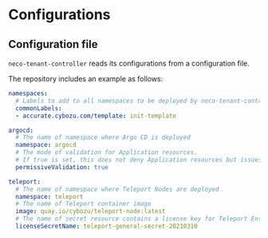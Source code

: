 # Configurations

## Configuration file

`neco-tenant-controller` reads its configurations from a configuration file.

The repository includes an example as follows:

```yaml
namespaces:
  # Labels to add to all namespaces to be deployed by neco-tenant-controller
  commonLabels:
  - accurate.cybozu.com/template: init-template

argocd:
  # The name of namespace where Argo CD is deployed
  namespace: argocd
  # The mode of validation for Application resources.
  # If true is set, this does not deny Application resources but issues a warning.
  permissiveValidation: true

teleport:
  # The name of namespace where Teleport Nodes are deployed
  namespace: teleport
  # The name of Teleport container image
  image: quay.io/cybozu/teleport-node:latest
  # The name of secret resource contains a license key for Teleport Enterprise
  licenseSecretName: teleport-general-secret-20210310
```
